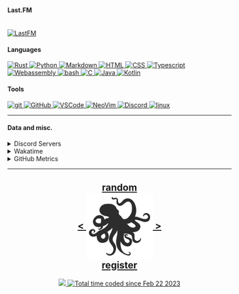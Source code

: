 <!---
h4rldev/h4rldev is a ✨ special ✨ repository because its `README.md` (this file) appears on your GitHub profile.
You can click the Preview link to take a look at your changes.
--->

<h4> Last.FM </h4>
    <br>
<a href="https://www.last.fm/user/h4rl3h">
    <img src="https://lastfm-recently-played.vercel.app/api?user=h4rl3h&count=1" alt="LastFM" />
</a>

<h4>Languages </h4>
<a href="https://www.rust-lang.org" target="_blank">
    <img src="https://skillicons.dev/icons?i=rust" alt="Rust" />
</a>
<a href="https://www.python.org" target="_blank">
    <img src="https://skillicons.dev/icons?i=py" alt="Python" />
</a>
<a href="https://en.wikipedia.org/wiki/Markdown" target="_blank">
    <img src="https://skillicons.dev/icons?i=md" alt="Markdown" />
</a>
<a href="https://developer.mozilla.org/en-US/docs/Web/HTML" target="_blank">
    <img src="https://skillicons.dev/icons?i=html" alt="HTML" />
</a>
<a href="https://developer.mozilla.org/en-US/docs/Web/CSS" target="_blank">
    <img src="https://skillicons.dev/icons?i=css" alt="CSS" />
</a>
<a href="https://www.typescriptlang.org" target="_blank">
    <img src="https://skillicons.dev/icons?i=ts" alt="Typescript" />
</a>
<a href="https://developer.mozilla.org/en-US/docs/WebAssembly" target="_blank">
    <img src="https://skillicons.dev/icons?i=wasm" alt="Webassembly" />
</a>
<a href="https://en.wikipedia.org/wiki/Bash_(Unix_shell)" target="_blank">
    <img src="https://skillicons.dev/icons?i=bash" alt="bash" />
</a>
<a href="https://en.wikipedia.org/wiki/C_(programming_language)" target="_blank">
    <img src="https://skillicons.dev/icons?i=c" alt="C" />
</a>
<a href="https://java.com" target="_blank">
    <img src="https://skillicons.dev/icons?i=java" alt="Java" />
</a>
<a href="https://kotlinlang.org" target="_blank">
    <img src="https://skillicons.dev/icons?i=kotlin" alt="Kotlin" />
</a>

<h4> Tools </h4>
<a href="https://git-scm.com" target="_blank">
    <img src="https://skillicons.dev/icons?i=git" alt="git" />
</a>
<a href="https://github.com/h4rldev" target="_blank">
    <img src="https://skillicons.dev/icons?i=github" alt="GitHub" />
</a>
<a href="https://github.com/microsoft/vscode" target="_blank">
    <img src="https://skillicons.dev/icons?i=vscode" alt="VSCode" />
</a>
<a href="https://neovim.io" target="_blank">
    <img src="https://skillicons.dev/icons?i=neovim" alt="NeoVim" />
</a>
<a href="https://discord.com/users/275689969601871882" target="_blank">
    <img src="https://skillicons.dev/icons?i=discord" alt="Discord" />
</a>
<a href="https://www.linuxfoundation.org" target="_blank">
    <img src="https://skillicons.dev/icons?i=linux" alt="linux" />
</a>
<hr>

<h4>Data and misc.</h4>
<details>
    <summary>Discord Servers</summary>
    <ul>
        <li>
            The Nagai Project Discord Server, the place to discuss the Nagai project and its related projects, Nagai is a Linux distribution that aims to be a lightweight, fast, and secure desktop environment, with it's own desktop environment. <br/ >
            <a href="https://discord.gg/je4RAnC9MF" target="_blank">
                Join the Nagai Project Discord Server here!
            </a>
        </li>
    </ul>
</details>
<details>
    <summary>Wakatime</summary>

<!--START_SECTION:waka-->

```txt
From: 21 February 2023 - To: 20 October 2025

Total Time: 929 hrs 58 mins

Rust                 262 hrs 11 mins >>>>>>>==================   27.39 %
C                    189 hrs 50 mins >>>>>====================   19.83 %
Svelte               77 hrs 22 mins  >>=======================   08.08 %
Nix                  74 hrs 26 mins  >>=======================   07.78 %
Bash                 53 hrs 31 mins  >========================   05.59 %
HTML                 31 hrs 41 mins  >========================   03.31 %
Other                27 hrs 16 mins  >========================   02.85 %
Markdown             26 hrs 43 mins  >========================   02.79 %
Python               22 hrs 22 mins  >========================   02.34 %
CSS                  22 hrs 13 mins  >========================   02.32 %
Astro                16 hrs 26 mins  =========================   01.72 %
TOML                 14 hrs 53 mins  =========================   01.56 %
YAML                 14 hrs 8 mins   =========================   01.48 %
Lua                  13 hrs 18 mins  =========================   01.39 %
JSON                 12 hrs 42 mins  =========================   01.33 %
Makefile             10 hrs 10 mins  =========================   01.06 %
SCSS                 9 hrs 36 mins   =========================   01.00 %
JavaScript           8 hrs 1 min     =========================   00.84 %
TypeScript           7 hrs 33 mins   =========================   00.79 %
Java                 6 hrs 53 mins   =========================   00.72 %
Odin                 6 hrs 6 mins    =========================   00.64 %
zserio               5 hrs 12 mins   =========================   00.54 %
Vue.js               4 hrs 44 mins   =========================   00.49 %
Docker               4 hrs 43 mins   =========================   00.49 %
conf                 4 hrs 16 mins   =========================   00.45 %
sh                   3 hrs 38 mins   =========================   00.38 %
INI                  2 hrs 52 mins   =========================   00.30 %
gitignore            2 hrs 35 mins   =========================   00.27 %
Text                 2 hrs 15 mins   =========================   00.24 %
sshconfig            2 hrs 8 mins    =========================   00.22 %
Assembly             1 hr 49 mins    =========================   00.19 %
PowerShell           1 hr 33 mins    =========================   00.16 %
QML                  1 hr 13 mins    =========================   00.13 %
gitrebase            1 hr 11 mins    =========================   00.12 %
Git Config           57 mins         =========================   00.10 %
CMake                47 mins         =========================   00.08 %
Zig                  44 mins         =========================   00.08 %
Kotlin               39 mins         =========================   00.07 %
gitconfig            39 mins         =========================   00.07 %
shell script         35 mins         =========================   00.06 %
SQL                  31 mins         =========================   00.05 %
GDScript3            30 mins         =========================   00.05 %
Java Properties      29 mins         =========================   00.05 %
Ezhil                28 mins         =========================   00.05 %
Objective-C          28 mins         =========================   00.05 %
XML                  26 mins         =========================   00.05 %
Meson                25 mins         =========================   00.04 %
Slint                24 mins         =========================   00.04 %
reg                  23 mins         =========================   00.04 %
desktop              22 mins         =========================   00.04 %
jsonc                21 mins         =========================   00.04 %
Desktop file         19 mins         =========================   00.03 %
Emacs Lisp           17 mins         =========================   00.03 %
systemd              14 mins         =========================   00.03 %
TSConfig             13 mins         =========================   00.02 %
Batchfile            12 mins         =========================   00.02 %
kdl                  10 mins         =========================   00.02 %
bat                  8 mins          =========================   00.01 %
C++                  6 mins          =========================   00.01 %
udevrules            4 mins          =========================   00.01 %
fstab                2 mins          =========================   00.00 %
ActionScript 3       2 mins          =========================   00.00 %
zsh                  1 min           =========================   00.00 %
Roff                 1 min           =========================   00.00 %
git ignore           1 min           =========================   00.00 %
D                    1 min           =========================   00.00 %
ActionScript         1 min           =========================   00.00 %
fish                 1 min           =========================   00.00 %
ca65 assembler       1 min           =========================   00.00 %
netrw                0 secs          =========================   00.00 %
PkgConfig            0 secs          =========================   00.00 %
Diff                 0 secs          =========================   00.00 %
Git                  0 secs          =========================   00.00 %
TSQL                 0 secs          =========================   00.00 %
JSON with Comments   0 secs          =========================   00.00 %
zip                  0 secs          =========================   00.00 %
qmldir               0 secs          =========================   00.00 %
Image (svg)          0 secs          =========================   00.00 %
CSV                  0 secs          =========================   00.00 %
env                  0 secs          =========================   00.00 %
Just                 0 secs          =========================   00.00 %
Cheetah              0 secs          =========================   00.00 %
pem                  0 secs          =========================   00.00 %
image_nvim           0 secs          =========================   00.00 %
Image (png)          0 secs          =========================   00.00 %
Tcsh                 0 secs          =========================   00.00 %
```

<!--END_SECTION:waka-->

</details>

<details>
    <summary>GitHub Metrics</summary>
    <img src= "./github-metrics.svg">
</details>

<hr>

<h2 align="center">
    <a href=https://octo-ring.com/p/h4rldev/random>
           random
    </a>
    <br>
    <a href="https://octo-ring.com/p/h4rldev/prev">
        <
    </a>
    <a href="https://octo-ring.com/">
        <img align="center" src=".resources/octopus.svg" height="150px" />
    </a>
    <a href="https://octo-ring.com/p/h4rldev/next">
        >
    </a>
    <br>
    <a href="https://octo-ring.com/register">
           register
    </a>
</h2>
<p align="center">
  <a href="https://github.com/h4rldev">
    <img src="https://komarev.com/ghpvc/?username=h4rldev&color=blueviolet&style=flat-square" />
  <a href="https://wakatime.com/@a96ce7fe-c8df-4036-8791-65e6c7bbd3b1">
    <img src="https://wakatime.com/badge/user/a96ce7fe-c8df-4036-8791-65e6c7bbd3b1.svg?style=flat-square" alt="Total time coded since Feb 22 2023" />
  </a>
</p>
